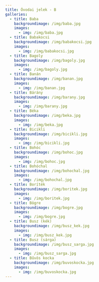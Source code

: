 ```yaml
---
title: Óvodai jelek - B
galleries:
  - title: Baba
    backgroundimage: /img/baba.jpg
    images: 
      - img: /img/baba.jpg
  - title: Babakocsi
    backgroundimage: /img/babakocsi.jpg
    images: 
      - img: /img/babakocsi.jpg
  - title: Bagoly
    backgroundimage: /img/bagoly.jpg
    images: 
      - img: /img/bagoly.jpg
  - title: Banán
    backgroundimage: /img/banan.jpg
    images: 
      - img: /img/banan.jpg
  - title: Bárány
    backgroundimage: /img/barany.jpg
    images: 
      - img: /img/barany.jpg
  - title: Béka
    backgroundimage: /img/beka.jpg
    images: 
      - img: /img/beka.jpg
  - title: Bicikli
    backgroundimage: /img/bicikli.jpg
    images: 
      - img: /img/bicikli.jpg
  - title: Bohóc
    backgroundimage: /img/bohoc.jpg
    images: 
      - img: /img/bohoc.jpg
  - title: Bohóchal
    backgroundimage: /img/bohochal.jpg
    images: 
      - img: /img/bohochal.jpg
  - title: Boríték
    backgroundimage: /img/boritek.jpg
    images: 
      - img: /img/boritek.jpg
  - title: Bögre
    backgroundimage: /img/bogre.jpg
    images: 
      - img: /img/bogre.jpg
  - title: Busz (kék)
    backgroundimage: /img/busz_kek.jpg
    images: 
      - img: /img/busz_kek.jpg
  - title: Busz (sárga)
    backgroundimage: /img/busz_sarga.jpg
    images: 
      - img: /img/busz_sarga.jpg
  - title: Bűvös kocka
    backgroundimage: /img/buvoskocka.jpg
    images: 
      - img: /img/buvoskocka.jpg
---
```

